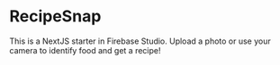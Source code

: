 # RecipeSnap
This is a NextJS starter in Firebase Studio.
Upload a photo or use your camera to identify food and get a recipe!

